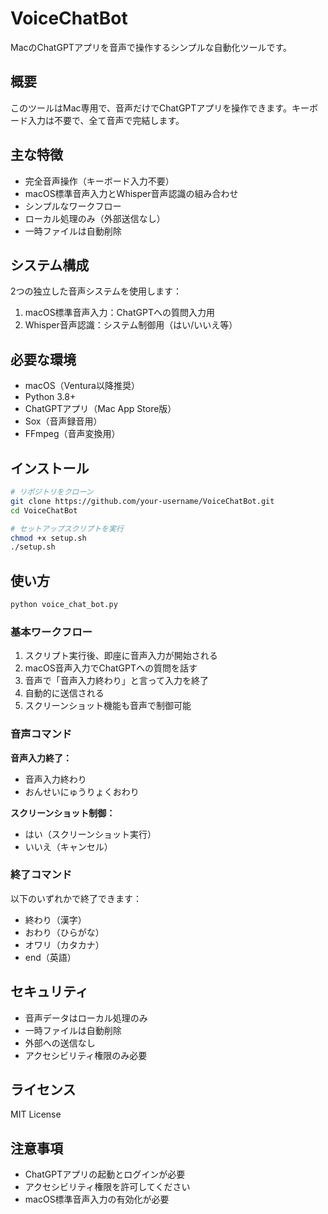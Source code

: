 # VoiceChatBot

MacのChatGPTアプリを音声で操作するシンプルな自動化ツールです。

## 概要

このツールはMac専用で、音声だけでChatGPTアプリを操作できます。キーボード入力は不要で、全て音声で完結します。

## 主な特徴

- 完全音声操作（キーボード入力不要）
- macOS標準音声入力とWhisper音声認識の組み合わせ
- シンプルなワークフロー
- ローカル処理のみ（外部送信なし）
- 一時ファイルは自動削除

## システム構成

2つの独立した音声システムを使用します：

1. macOS標準音声入力：ChatGPTへの質問入力用
2. Whisper音声認識：システム制御用（はい/いいえ等）

## 必要な環境

- macOS（Ventura以降推奨）
- Python 3.8+
- ChatGPTアプリ（Mac App Store版）
- Sox（音声録音用）
- FFmpeg（音声変換用）

## インストール

```bash
# リポジトリをクローン
git clone https://github.com/your-username/VoiceChatBot.git
cd VoiceChatBot

# セットアップスクリプトを実行
chmod +x setup.sh
./setup.sh
```

## 使い方

```bash
python voice_chat_bot.py
```

### 基本ワークフロー

1. スクリプト実行後、即座に音声入力が開始される
2. macOS音声入力でChatGPTへの質問を話す
3. 音声で「音声入力終わり」と言って入力を終了
4. 自動的に送信される
5. スクリーンショット機能も音声で制御可能

### 音声コマンド

**音声入力終了：**
- 音声入力終わり
- おんせいにゅうりょくおわり

**スクリーンショット制御：**
- はい（スクリーンショット実行）
- いいえ（キャンセル）

### 終了コマンド

以下のいずれかで終了できます：
- 終わり（漢字）
- おわり（ひらがな）
- オワリ（カタカナ）
- end（英語）

## セキュリティ

- 音声データはローカル処理のみ
- 一時ファイルは自動削除
- 外部への送信なし
- アクセシビリティ権限のみ必要

## ライセンス

MIT License

## 注意事項

- ChatGPTアプリの起動とログインが必要
- アクセシビリティ権限を許可してください
- macOS標準音声入力の有効化が必要
